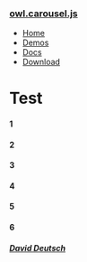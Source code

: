 ### [owl.carousel.js](/OwlCarousel2/)

<span id="toggle-nav" class="right"> </span>

-   [Home](/OwlCarousel2/index.html)
-   [Demos](/OwlCarousel2/demos/demos.html)
-   [Docs](/OwlCarousel2/docs/started-welcome.html)
-   [Download](https://github.com/OwlCarousel2/OwlCarousel2/archive/2.3.4.zip) <span class="download"></span>

Test
====

#### 1

#### 2

#### 3

#### 4

#### 5

#### 6

##### [David Deutsch](/OwlCarousel2/docs/support-contact.html) <a href="https://twitter.com/share?url=https://github.com/OwlCarousel2/OwlCarousel2&amp;text=Owl%20Carousel%20-%20This%20is%20so%20awesome!%20" id="custom-tweet-button"></a>
